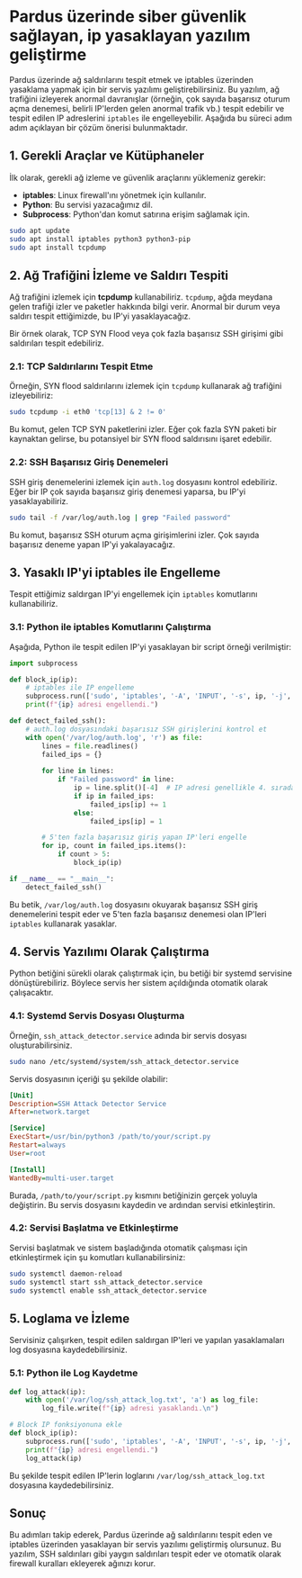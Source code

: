 # Pardus üzerinde siber güvenlik sağlayan, ip yasaklayan yazılım geliştirme

Pardus üzerinde ağ saldırılarını tespit etmek ve iptables üzerinden yasaklama yapmak için bir servis yazılımı geliştirebilirsiniz. Bu yazılım, ağ trafiğini izleyerek anormal davranışlar (örneğin, çok sayıda başarısız oturum açma denemesi, belirli IP'lerden gelen anormal trafik vb.) tespit edebilir ve tespit edilen IP adreslerini `iptables` ile engelleyebilir. Aşağıda bu süreci adım adım açıklayan bir çözüm önerisi bulunmaktadır.

## 1. **Gerekli Araçlar ve Kütüphaneler**

İlk olarak, gerekli ağ izleme ve güvenlik araçlarını yüklemeniz gerekir:

- **iptables**: Linux firewall'ını yönetmek için kullanılır.
- **Python**: Bu servisi yazacağımız dil.
- **Subprocess**: Python'dan komut satırına erişim sağlamak için.

```bash
sudo apt update
sudo apt install iptables python3 python3-pip
sudo apt install tcpdump
```

## 2. **Ağ Trafiğini İzleme ve Saldırı Tespiti**

Ağ trafiğini izlemek için **tcpdump** kullanabiliriz. `tcpdump`, ağda meydana gelen trafiği izler ve paketler hakkında bilgi verir. Anormal bir durum veya saldırı tespit ettiğimizde, bu IP'yi yasaklayacağız.

Bir örnek olarak, TCP SYN Flood veya çok fazla başarısız SSH girişimi gibi saldırıları tespit edebiliriz.

### 2.1: **TCP Saldırılarını Tespit Etme**

Örneğin, SYN flood saldırılarını izlemek için `tcpdump` kullanarak ağ trafiğini izleyebiliriz:

```bash
sudo tcpdump -i eth0 'tcp[13] & 2 != 0'
```

Bu komut, gelen TCP SYN paketlerini izler. Eğer çok fazla SYN paketi bir kaynaktan gelirse, bu potansiyel bir SYN flood saldırısını işaret edebilir.

### 2.2: **SSH Başarısız Giriş Denemeleri**

SSH giriş denemelerini izlemek için `auth.log` dosyasını kontrol edebiliriz. Eğer bir IP çok sayıda başarısız giriş denemesi yaparsa, bu IP'yi yasaklayabiliriz.

```bash
sudo tail -f /var/log/auth.log | grep "Failed password"
```

Bu komut, başarısız SSH oturum açma girişimlerini izler. Çok sayıda başarısız deneme yapan IP'yi yakalayacağız.

## 3. **Yasaklı IP'yi iptables ile Engelleme**

Tespit ettiğimiz saldırgan IP'yi engellemek için `iptables` komutlarını kullanabiliriz.

### 3.1: **Python ile iptables Komutlarını Çalıştırma**

Aşağıda, Python ile tespit edilen IP'yi yasaklayan bir script örneği verilmiştir:

```python
import subprocess

def block_ip(ip):
    # iptables ile IP engelleme
    subprocess.run(['sudo', 'iptables', '-A', 'INPUT', '-s', ip, '-j', 'DROP'])
    print(f"{ip} adresi engellendi.")

def detect_failed_ssh():
    # auth.log dosyasındaki başarısız SSH girişlerini kontrol et
    with open('/var/log/auth.log', 'r') as file:
        lines = file.readlines()
        failed_ips = {}
        
        for line in lines:
            if "Failed password" in line:
                ip = line.split()[-4]  # IP adresi genellikle 4. sıradadır
                if ip in failed_ips:
                    failed_ips[ip] += 1
                else:
                    failed_ips[ip] = 1

        # 5'ten fazla başarısız giriş yapan IP'leri engelle
        for ip, count in failed_ips.items():
            if count > 5:
                block_ip(ip)

if __name__ == "__main__":
    detect_failed_ssh()
```

Bu betik, `/var/log/auth.log` dosyasını okuyarak başarısız SSH giriş denemelerini tespit eder ve 5'ten fazla başarısız denemesi olan IP'leri `iptables` kullanarak yasaklar.

## 4. **Servis Yazılımı Olarak Çalıştırma**

Python betiğini sürekli olarak çalıştırmak için, bu betiği bir systemd servisine dönüştürebiliriz. Böylece servis her sistem açıldığında otomatik olarak çalışacaktır.

### 4.1: **Systemd Servis Dosyası Oluşturma**

Örneğin, `ssh_attack_detector.service` adında bir servis dosyası oluşturabilirsiniz.

```bash
sudo nano /etc/systemd/system/ssh_attack_detector.service
```

Servis dosyasının içeriği şu şekilde olabilir:

```ini
[Unit]
Description=SSH Attack Detector Service
After=network.target

[Service]
ExecStart=/usr/bin/python3 /path/to/your/script.py
Restart=always
User=root

[Install]
WantedBy=multi-user.target
```

Burada, `/path/to/your/script.py` kısmını betiğinizin gerçek yoluyla değiştirin. Bu servis dosyasını kaydedin ve ardından servisi etkinleştirin.

### 4.2: **Servisi Başlatma ve Etkinleştirme**

Servisi başlatmak ve sistem başladığında otomatik çalışması için etkinleştirmek için şu komutları kullanabilirsiniz:

```bash
sudo systemctl daemon-reload
sudo systemctl start ssh_attack_detector.service
sudo systemctl enable ssh_attack_detector.service
```

## 5. **Loglama ve İzleme**

Servisiniz çalışırken, tespit edilen saldırgan IP'leri ve yapılan yasaklamaları log dosyasına kaydedebilirsiniz.

### 5.1: **Python ile Log Kaydetme**

```python
def log_attack(ip):
    with open('/var/log/ssh_attack_log.txt', 'a') as log_file:
        log_file.write(f"{ip} adresi yasaklandı.\n")

# Block IP fonksiyonuna ekle
def block_ip(ip):
    subprocess.run(['sudo', 'iptables', '-A', 'INPUT', '-s', ip, '-j', 'DROP'])
    print(f"{ip} adresi engellendi.")
    log_attack(ip)
```

Bu şekilde tespit edilen IP'lerin loglarını `/var/log/ssh_attack_log.txt` dosyasına kaydedebilirsiniz.

## Sonuç

Bu adımları takip ederek, Pardus üzerinde ağ saldırılarını tespit eden ve iptables üzerinden yasaklayan bir servis yazılımı geliştirmiş olursunuz. Bu yazılım, SSH saldırıları gibi yaygın saldırıları tespit eder ve otomatik olarak firewall kuralları ekleyerek ağınızı korur.
